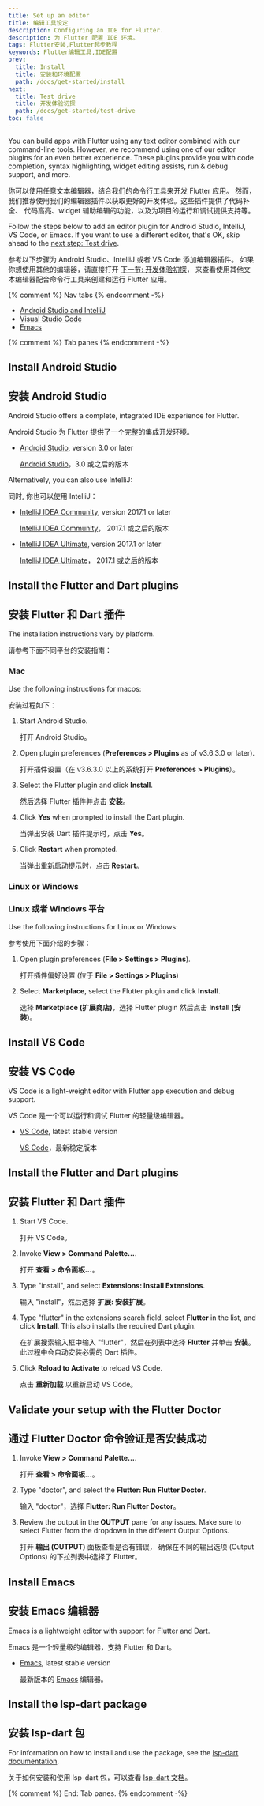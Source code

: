 ```yaml
---
title: Set up an editor
title: 编辑工具设定
description: Configuring an IDE for Flutter.
description: 为 Flutter 配置 IDE 环境。
tags: Flutter安装,Flutter起步教程
keywords: Flutter编辑工具,IDE配置
prev:
  title: Install
  title: 安装和环境配置
  path: /docs/get-started/install
next:
  title: Test drive
  title: 开发体验初探
  path: /docs/get-started/test-drive
toc: false
---
```


You can build apps with Flutter using any text editor combined with our
command-line tools. However, we recommend using one of our editor
plugins for an even better experience.
These plugins provide you with code completion, syntax
highlighting, widget editing assists, run & debug support, and more.

你可以使用任意文本编辑器，结合我们的命令行工具来开发 Flutter 应用。
然而，我们推荐使用我们的编辑器插件以获取更好的开发体验。这些插件提供了代码补全、
代码高亮、widget 辅助编辑的功能，以及为项目的运行和调试提供支持等。

Follow the steps below to add an editor plugin for Android Studio,
IntelliJ, VS Code, or Emacs. If you want to use a different editor,
that's OK, skip ahead to the [next step: Test drive][].

参考以下步骤为 Android Studio、IntelliJ 或者 VS Code 添加编辑器插件。
如果你想使用其他的编辑器，请直接打开
[下一节: 开发体验初探][next step: Test drive]，
来查看使用其他文本编辑器配合命令行工具来创建和运行 Flutter 应用。

{% comment %} Nav tabs {% endcomment -%}
<ul class="nav nav-tabs" id="editor-setup" role="tablist">
  <li class="nav-item">
    <a class="nav-link active" id="androidstudio-tab" href="#androidstudio" role="tab" aria-controls="androidstudio" aria-selected="true">Android Studio and IntelliJ</a>
  </li>
  <li class="nav-item">
    <a class="nav-link" id="vscode-tab" href="#vscode" role="tab" aria-controls="vscode" aria-selected="false">Visual Studio Code</a>
  </li>
  <li class="nav-item">
    <a class="nav-link" id="emacs-tab" href="#emacs" role="tab" aria-controls="emacs" aria-selected="false">Emacs</a>
  </li>
</ul>

{% comment %} Tab panes {% endcomment -%}
<div class="tab-content">

<div class="tab-pane active" id="androidstudio" role="tabpanel" aria-labelledby="androidstudio-tab" markdown="1">

## Install Android Studio

## 安装 Android Studio

Android Studio offers a complete, integrated IDE experience for Flutter.

Android Studio 为 Flutter 提供了一个完整的集成开发环境。

* [Android Studio][], version 3.0 or later

  [Android Studio](https://developer.android.google.cn/studio)，3.0 或之后的版本

Alternatively, you can also use IntelliJ:

同时, 你也可以使用 IntelliJ：

* [IntelliJ IDEA Community][], version 2017.1 or later

  [IntelliJ IDEA Community][]， 2017.1 或之后的版本

* [IntelliJ IDEA Ultimate][], version 2017.1 or later

  [IntelliJ IDEA Ultimate][]， 2017.1 或之后的版本

## Install the Flutter and Dart plugins

## 安装 Flutter 和 Dart 插件

The installation instructions vary by platform.

请参考下面不同平台的安装指南：

### Mac

Use the following instructions for macos:

安装过程如下：

 1.  Start Android Studio.
    
     打开 Android Studio。

 1. Open plugin preferences (**Preferences > Plugins** as of
     v3.6.3.0 or later).

    打开插件设置（在 v3.6.3.0 以上的系统打开 **Preferences > Plugins**）。

 1. Select the Flutter plugin and
     click **Install**.

    然后选择 Flutter 插件并点击 **安装**。

 1. Click **Yes** when prompted to install the Dart plugin.

    当弹出安装 Dart 插件提示时，点击 **Yes**。

 1. Click **Restart** when prompted.

    当弹出重新启动提示时，点击 **Restart**。

### Linux or Windows

### Linux 或者 Windows 平台

Use the following instructions for Linux or Windows:

参考使用下面介绍的步骤：

   1. Open plugin preferences (**File > Settings > Plugins**).

      打开插件偏好设置 (位于 **File > Settings > Plugins**)

   1. Select **Marketplace**,  select the Flutter plugin and click
      **Install**.

      选择 **Marketplace (扩展商店)**，选择 Flutter plugin
      然后点击 **Install (安装)**。

</div>
<div class="tab-pane" id="vscode" role="tabpanel" aria-labelledby="vscode-tab" markdown="1">

## Install VS Code

## 安装 VS Code

VS Code is a light-weight editor with Flutter app execution and debug support.

VS Code 是一个可以运行和调试 Flutter 的轻量级编辑器。

* [VS Code][], latest stable version

  [VS Code][]，最新稳定版本

## Install the Flutter and Dart plugins

## 安装 Flutter 和 Dart 插件

 1. Start VS Code.

    打开 VS Code。

 1. Invoke **View > Command Palette...**.

    打开 **查看 > 命令面板…**。

 1. Type "install", and select **Extensions: Install Extensions**.

    输入 "install"，然后选择 **扩展: 安装扩展**。

 1. Type "flutter" in the extensions search field, select **Flutter** in the list,
    and click **Install**. This also installs the required Dart plugin.

    在扩展搜索输入框中输入 "flutter"，然后在列表中选择 **Flutter** 并单击 **安装**。
    此过程中会自动安装必需的 Dart 插件。

 1. Click **Reload to Activate** to reload VS Code.

    点击 **重新加载** 以重新启动 VS Code。

## Validate your setup with the Flutter Doctor

## 通过 Flutter Doctor 命令验证是否安装成功

 1. Invoke **View > Command Palette...**.

    打开 **查看 > 命令面板…**。

 1. Type "doctor", and select the **Flutter: Run Flutter Doctor**.

    输入 "doctor"，选择 **Flutter: Run Flutter Doctor**。

 1. Review the output in the **OUTPUT** pane for any issues. Make sure to select Flutter from the dropdown in the different Output Options.

    打开 **输出 (OUTPUT)** 面板查看是否有错误，
    确保在不同的输出选项 (Output Options) 的下拉列表中选择了 Flutter。

</div>
<div class="tab-pane" id="emacs" role="tabpanel" aria-labelledby="emacs-tab" markdown="1">

## Install Emacs

## 安装 Emacs 编辑器

Emacs is a lightweight editor with support for Flutter and Dart.

Emacs 是一个轻量级的编辑器，支持 Flutter 和 Dart。

* [Emacs][], latest stable version

  最新版本的 [Emacs][] 编辑器。

## Install the lsp-dart package

## 安装 lsp-dart 包

For information on how to install and use the package, see the [lsp-dart documentation][].

关于如何安装和使用 lsp-dart 包，可以查看
[lsp-dart 文档][lsp-dart documentation]。

</div>
</div>{% comment %} End: Tab panes. {% endcomment -%}


[Android Studio]: {{site.android-dev}}/studio
[IntelliJ IDEA Community]: https://www.jetbrains.com/idea/download/
[IntelliJ IDEA Ultimate]: https://www.jetbrains.com/idea/download/
[next step: Test drive]: /docs/get-started/test-drive
[VS Code]: https://code.visualstudio.com/
[Emacs]: https://www.gnu.org/software/emacs/download.html
[lsp-dart documentation]: https://emacs-lsp.github.io/lsp-dart/
